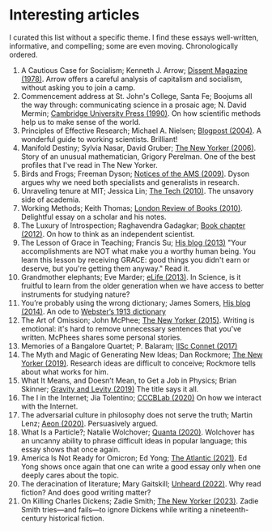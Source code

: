 # Interesting articles

I curated this list without a specific theme. I find these essays well-written, informative, and compelling; some are even moving. Chronologically ordered.

1. A Cautious Case for Socialism; Kenneth J. Arrow; [Dissent Magazine  (1978)](https://www.dissentmagazine.org/article/a-cautious-case-for-socialism/). Arrow offers a careful analysis of capitalism and socialism, without asking you to join a camp.
2. Commencement address at St. John's College, Santa Fe; Boojums all the way through: communicating science in a prosaic age; N. David Mermin; [Cambridge University Press (1990)](https://www.cambridge.org/us/universitypress/subjects/physics/history-philosophy-and-foundations-physics/boojums-all-way-through-communicating-science-prosaic-age?format=PB). On how scientific methods help us to make sense of the world.
3. Principles of Effective Research; Michael A. Nielsen; [Blogpost (2004)](https://michaelnielsen.org/blog/principles-of-effective-research/). A wonderful guide to working scientists. Brilliant!
4. Manifold Destiny; Sylvia Nasar, David Gruber; [The New Yorker (2006)](https://www.newyorker.com/magazine/2006/08/28/manifold-destiny). Story of an unusual mathematician, Grigory Perelman. One of the best profiles that I've read in The New Yorker.
5. Birds and Frogs; Freeman Dyson; [Notices of the AMS (2009)](https://www.ams.org/notices/200902/rtx090200212p.pdf). Dyson argues why we need both specialists and generalists in research.
6. Unraveling tenure at MIT; Jessica Lin; [The Tech (2010)](https://thetech.com/2010/06/11/tenure-v130-n28). The unsavory side of academia.
7. Working Methods; Keith Thomas; [London Review of Books (2010)](https://www.lrb.co.uk/the-paper/v32/n11/keith-thomas/diary). Delightful essay on a scholar and his notes.
8. The Luxury of Introspection; Raghavendra Gadagkar; [Book chapter (2012)](https://eprints.iisc.ac.in/68318/). On how to think as an independent scientist.
9. The Lesson of Grace in Teaching; Francis Su; [His blog (2013)](https://www.francissu.com/post/the-lesson-of-grace-in-teaching) "Your accomplishments are NOT what make you a worthy human being.  You learn this lesson by receiving GRACE: good things you didn't earn or deserve, but you're getting them anyway." Read it.
10. Grandmother elephants; Eve Marder; [eLife (2013)](https://doi.org/10.7554/eLife.01140). In Science, is it fruitful to learn from the older generation when we have access to better instruments for studying nature?
11. You’re probably using the wrong dictionary; James Somers, [His blog (2014)](https://jsomers.net/blog/dictionary). An ode to [Webster’s 1913 dictionary](https://www.websters1913.com/)
12. The Art of Omission; John McPhee; [The New Yorker (2015)](https://www.newyorker.com/magazine/2015/09/14/omission). Writing is emotional: it's hard to remove unnecessary sentences that you've written. McPhees shares some personal stories.
13. Memories of a Bangalore Quartet; P. Balaram; [IISc Connet (2017)](https://connect.iisc.ac.in/2017/06/memories-of-a-bangalore-quartet/)
14. The Myth and Magic of Generating New Ideas; Dan Rockmore; [The New Yorker (2019)](https://www.newyorker.com/culture/annals-of-inquiry/the-myth-and-magic-of-generating-new-ideas). Research ideas are difficult to conceive; Rockmore tells about what works for him.
15. What It Means, and Doesn’t Mean, to Get a Job in Physics; Brian Skinner;  [Gravity and Levity (2019)](https://gravityandlevity.wordpress.com/2019/03/25/what-it-means-and-doesnt-mean-to-get-a-job-in-physics/) The title says it all.
16. The I in the Internet; Jia Tolentino; [CCCBLab (2020)](https://lab.cccb.org/en/the-i-in-the-internet/) On how we interact with the Internet.
17. The adversarial culture in philosophy does not serve the truth; Martin Lenz; [Aeon (2020)](https://aeon.co/ideas/the-adversarial-culture-in-philosophy-does-not-serve-the-truth). Persuasively argued.
18. What Is a Particle?; Natalie Wolchover; [Quanta (2020)](https://www.quantamagazine.org/what-is-a-particle-20201112/#0). Wolchover has an uncanny ability to phrase difficult ideas in popular language; this essay shows that once again.
19. America Is Not Ready for Omicron; Ed Yong; [The Atlantic (2021)](https://www.theatlantic.com/health/archive/2021/12/america-omicron-variant-surge-booster/621027/). Ed Yong shows once again that one can write a good essay only when one deeply cares about the topic.
20. The deracination of literature; Mary Gaitskill; [Unheard (2022)](https://unherd.com/2022/06/the-death-of-literature/). Why read fiction? And does good writing matter?
21. On Killing Charles Dickens; Zadie Smith; [The New Yorker (2023)](https://www.newyorker.com/magazine/2023/07/10/on-killing-charles-dickens). Zadie Smith tries—and fails—to ignore Dickens while writing a nineteenth-century historical fiction.

